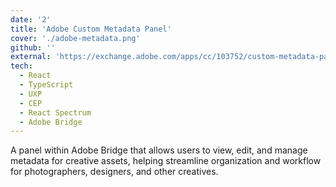 ```yaml
---
date: '2'
title: 'Adobe Custom Metadata Panel'
cover: './adobe-metadata.png'
github: ''
external: 'https://exchange.adobe.com/apps/cc/103752/custom-metadata-panel-for-bridge'
tech:
  - React
  - TypeScript
  - UXP
  - CEP
  - React Spectrum
  - Adobe Bridge
---
```


A panel within Adobe Bridge that allows users to view, edit, and manage metadata for creative assets, helping streamline organization and workflow for photographers, designers, and other creatives.
